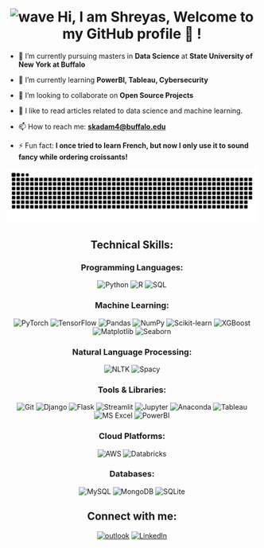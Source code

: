 <h1 align="center">
  <img src="https://github.com/user-attachments/assets/bdd0cc23-b412-4047-afec-374addcfea0a" alt="wave" width="40" height="40"/> 
  Hi, I am Shreyas, Welcome to my GitHub profile 🚀 !
</h1>

- 🔭 I’m currently pursuing masters in **Data Science** at **State University of New York at Buffalo**
  
- 🌱 I’m currently learning **PowerBI, Tableau, Cybersecurity**

- 🤝 I’m looking to collaborate on **Open Source Projects**

- 📝 I like to read articles related to data science and machine learning.

- 📫 How to reach me: **skadam4@buffalo.edu**

- ⚡ Fun fact: **I once tried to learn French, but now I only use it to sound fancy while ordering croissants!**

<div align="center">
  <picture>
    <source media="(prefers-color-scheme: dark)" srcset="https://raw.githubusercontent.com/platane/platane/output/github-contribution-grid-snake-dark.svg">
    <source media="(prefers-color-scheme: light)" srcset="https://raw.githubusercontent.com/platane/platane/output/github-contribution-grid-snake.svg">
    <img alt="github contribution grid snake animation" src="https://raw.githubusercontent.com/platane/platane/output/github-contribution-grid-snake.svg">
  </picture>
</div>

<h2 align="center">Technical Skills:</h2>

<h3 align="center">Programming Languages:</h3>
<p align="center">
<img src="https://www.vectorlogo.zone/logos/python/python-icon.svg" alt="Python" width="60" height="60"/>
<img src="https://www.vectorlogo.zone/logos/r-project/r-project-icon.svg" alt="R" width="60" height="60"/>
<img src="https://www.vectorlogo.zone/logos/mysql/mysql-icon.svg" alt="SQL" width="60" height="60"/>
</p>

<h3 align="center">Machine Learning:</h3>
<p align="center">
  <img src="https://www.vectorlogo.zone/logos/pytorch/pytorch-icon.svg" alt="PyTorch" width="60" height="60"/>
<img src="https://www.vectorlogo.zone/logos/tensorflow/tensorflow-icon.svg" alt="TensorFlow" width="60" height="60"/>
<img src="https://upload.wikimedia.org/wikipedia/commons/thumb/e/ed/Pandas_logo.svg/512px-Pandas_logo.svg.png" alt="Pandas" width="100" height="100"/>
<img src="https://upload.wikimedia.org/wikipedia/commons/3/31/NumPy_logo_2020.svg" alt="NumPy" width="100" height="100"/>
<img src="https://upload.wikimedia.org/wikipedia/commons/0/05/Scikit_learn_logo_small.svg" alt="Scikit-learn" width="90" height="90"/>
<img src="https://miro.medium.com/v2/resize:fit:828/format:webp/1*yhE3CBwTrlXcAIvNJNTQiA.png" alt="XGBoost" width="100" height="100"/>
<img src="https://matplotlib.org/stable/_static/logo_dark.svg" alt="Matplotlib" width="100" height="100"/>
<img src="https://seaborn.pydata.org/_images/logo-wide-lightbg.svg" alt="Seaborn" width="100" height="100"/>
</p>

<h3 align="center">Natural Language Processing:</h3>
<p align="center">
 <img src="https://thedatascientist.com/wp-content/uploads/2023/08/nltk-276x300.png" alt="NLTK" width="80" height="80"/>
<img src="https://inapp.com/wp-content/uploads/2022/10/SpaCy_logo.svg-1.png" alt="Spacy" width="80" height="80"/>
</p>

<h3 align="center">Tools & Libraries:</h3>
<p align="center">
 <img src="https://www.vectorlogo.zone/logos/git-scm/git-scm-icon.svg" alt="Git" width="80" height="80"/>
<img src="https://www.vectorlogo.zone/logos/djangoproject/djangoproject-icon.svg" alt="Django" width="80" height="80"/>
<img src="https://cdn.worldvectorlogo.com/logos/flask.svg" alt="Flask" width="80" height="80"/>
<img src="https://streamlit.io/images/brand/streamlit-logo-primary-colormark-darktext.png" alt="Streamlit" width="80" height="80"/>
<img src="https://www.svgrepo.com/show/353949/jupyter.svg" alt="Jupyter" width="80" height="80"/>
<img src="https://searchvectorlogo.com/wp-content/uploads/2020/10/anaconda-inc-logo-vector.png" alt="Anaconda" width="80" height="80"/>
<img src="https://cdn.worldvectorlogo.com/logos/tableau-logo.svg" alt="Tableau" width="80" height="80"/>
<img src="https://www.logo.wine/a/logo/Microsoft_Excel/Microsoft_Excel-Logo.wine.svg" alt="MS Excel" width="80" height="80"/>
<img src="https://seekvectorlogo.com/wp-content/uploads/2022/02/power-bi-vector-logo-2022-small.png" alt="PowerBI" width="80" height="80"/>
</p>

<h3 align="center">Cloud Platforms:</h3>
<p align="center">
 <img src="https://www.vectorlogo.zone/logos/amazon_aws/amazon_aws-icon.svg" alt="AWS" width="80" height="80"/>
<img src="https://www.vectorlogo.zone/logos/databricks/databricks-icon.svg" alt="Databricks" width="80" height="80"/>
</p>

<h3 align="center">Databases:</h3>
<p align="center">
<img src="https://www.vectorlogo.zone/logos/mysql/mysql-icon.svg" alt="MySQL" width="80" height="80"/>
<img src="https://www.vectorlogo.zone/logos/mongodb/mongodb-icon.svg" alt="MongoDB" width="80" height="80"/>
<img src="https://www.vectorlogo.zone/logos/sqlite/sqlite-icon.svg" alt="SQLite" width="80" height="80"/>

<h2 align="center">Connect with me:</h2>
<p align="center">
  <a href="mailto:skadam4@buffalo.edu"> <img src="https://www.logo.wine/a/logo/Microsoft_Outlook/Microsoft_Outlook-Logo.wine.svg" alt="outlook" width="40" height="40"/></a>
  <a href="https://linkedin.com/in/shreyas-s-kadam" target="blank"><img src="https://www.vectorlogo.zone/logos/linkedin/linkedin-icon.svg" alt="LinkedIn" width="40" height="40"/></a>
</p>
